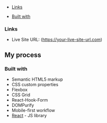 
  - [Links](#links)

  - [Built with](#built-with)
 

### Links


- Live Site URL: (https://your-live-site-url.com)

## My process

### Built with

- Semantic HTML5 markup
- CSS custom properties
- Flexbox
- CSS Grid
- React-Hook-Form
- DOMPurify
- Mobile-first workflow
- [React](https://reactjs.org/) - JS library


